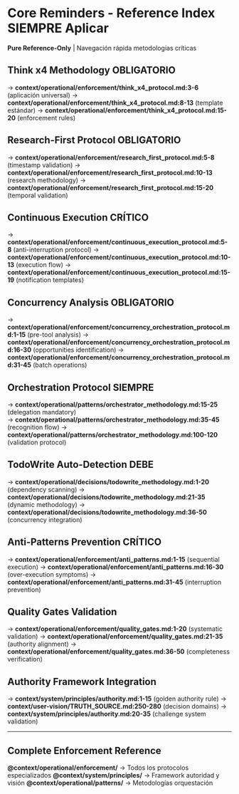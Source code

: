 # Core Reminders - Reference Index SIEMPRE Aplicar

**Pure Reference-Only** | Navegación rápida metodologías críticas

## Think x4 Methodology OBLIGATORIO
→ **context/operational/enforcement/think_x4_protocol.md:3-6** (aplicación universal)
→ **context/operational/enforcement/think_x4_protocol.md:8-13** (template estándar)
→ **context/operational/enforcement/think_x4_protocol.md:15-20** (enforcement rules)

## Research-First Protocol OBLIGATORIO  
→ **context/operational/enforcement/research_first_protocol.md:5-8** (timestamp validation)
→ **context/operational/enforcement/research_first_protocol.md:10-13** (research methodology)
→ **context/operational/enforcement/research_first_protocol.md:15-20** (temporal validation)

## Continuous Execution CRÍTICO
→ **context/operational/enforcement/continuous_execution_protocol.md:5-8** (anti-interruption protocol)
→ **context/operational/enforcement/continuous_execution_protocol.md:10-13** (execution flow)
→ **context/operational/enforcement/continuous_execution_protocol.md:15-19** (notification templates)

## Concurrency Analysis OBLIGATORIO
→ **context/operational/enforcement/concurrency_orchestration_protocol.md:1-15** (pre-tool analysis)
→ **context/operational/enforcement/concurrency_orchestration_protocol.md:16-30** (opportunities identification)
→ **context/operational/enforcement/concurrency_orchestration_protocol.md:31-45** (batch operations)

## Orchestration Protocol SIEMPRE
→ **context/operational/patterns/orchestrator_methodology.md:15-25** (delegation mandatory)  
→ **context/operational/patterns/orchestrator_methodology.md:35-45** (recognition flow)
→ **context/operational/patterns/orchestrator_methodology.md:100-120** (validation protocol)

## TodoWrite Auto-Detection DEBE
→ **context/operational/decisions/todowrite_methodology.md:1-20** (dependency scanning)
→ **context/operational/decisions/todowrite_methodology.md:21-35** (dynamic methodology)
→ **context/operational/decisions/todowrite_methodology.md:36-50** (concurrency integration)

## Anti-Patterns Prevention CRÍTICO
→ **context/operational/enforcement/anti_patterns.md:1-15** (sequential execution)
→ **context/operational/enforcement/anti_patterns.md:16-30** (over-execution symptoms)
→ **context/operational/enforcement/anti_patterns.md:31-45** (interruption prevention)

## Quality Gates Validation
→ **context/operational/enforcement/quality_gates.md:1-20** (systematic validation)
→ **context/operational/enforcement/quality_gates.md:21-35** (authority alignment)
→ **context/operational/enforcement/quality_gates.md:36-50** (completeness verification)

## Authority Framework Integration
→ **context/system/principles/authority.md:1-15** (golden authority rule)
→ **context/user-vision/TRUTH_SOURCE.md:250-280** (decision domains)
→ **context/system/principles/authority.md:20-35** (challenge system validation)

---

## Complete Enforcement Reference
**@context/operational/enforcement/** → Todos los protocolos especializados
**@context/system/principles/** → Framework autoridad y visión
**@context/operational/patterns/** → Metodologías orquestación